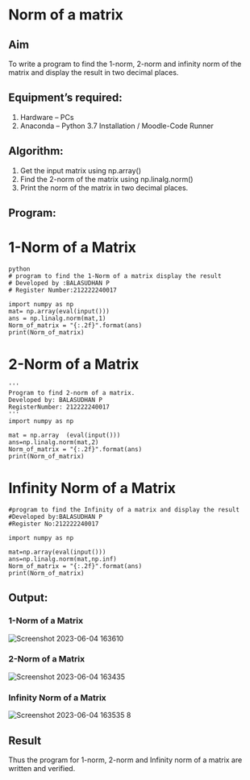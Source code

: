 # Norm of a matrix
## Aim
To write a program to find the 1-norm, 2-norm and infinity norm of the matrix and display the result in two decimal places.
## Equipment’s required:
1.	Hardware – PCs
2.	Anaconda – Python 3.7 Installation / Moodle-Code Runner
## Algorithm:
1. Get the input matrix using np.array()   
2. Find the 2-norm of the matrix using np.linalg.norm()
3. Print the norm of the matrix in two decimal places.
## Program:
# 1-Norm of a Matrix
```
python
# program to find the 1-Norm of a matrix display the result
# Developed by :BALASUDHAN P
# Register Number:212222240017

import numpy as np
mat= np.array(eval(input()))
ans = np.linalg.norm(mat,1)
Norm_of_matrix = "{:.2f}".format(ans)
print(Norm_of_matrix)
```


# 2-Norm of a Matrix
```
'''
Program to find 2-norm of a matrix.
Developed by: BALASUDHAN P
RegisterNumber: 212222240017
'''
import numpy as np

mat = np.array  (eval(input()))
ans=np.linalg.norm(mat,2)
Norm_of_matrix = "{:.2f}".format(ans)
print(Norm_of_matrix)
```


# Infinity Norm of a Matrix
```
#program to find the Infinity of a matrix and display the result
#Developed by:BALASUDHAN P
#Register No:212222240017

import numpy as np 
 
mat=np.array(eval(input()))
ans=np.linalg.norm(mat,np.inf)
Norm_of_matrix = "{:.2f}".format(ans)
print(Norm_of_matrix)

```
## Output:
### 1-Norm of a Matrix
![Screenshot 2023-06-04 163610](https://github.com/BALASUDHAN18/Norm-of-a-matrix/assets/118807740/e2609f03-dcc3-496f-abd7-b82a33e164ae)


### 2-Norm of a Matrix
![Screenshot 2023-06-04 163435](https://github.com/BALASUDHAN18/Norm-of-a-matrix/assets/118807740/9b585fe6-a3dd-4948-89d6-ec8416842d12)


### Infinity Norm of a Matrix
![Screenshot 2023-06-04 163535 8](https://github.com/BALASUDHAN18/Norm-of-a-matrix/assets/118807740/3cf126ce-bf9e-4399-9c57-36a2a0e35b55)

## Result
Thus the program for 1-norm, 2-norm and Infinity norm of a matrix are written and verified.

